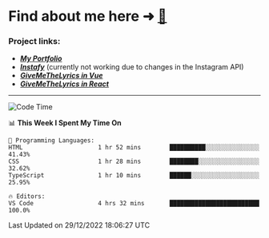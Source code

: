 # Find about me here ➜ [🧑](https://pauabella.dev)

### Project links:
- ***[My Portfolio](https://pauabella.dev)***
- ***[Instafy](https://instafy.me)*** (currently not working due to changes in the Instagram API)
- ***[GiveMeTheLyrics in Vue](https://lyrics.pauabella.dev)***
- ***[GiveMeTheLyrics in React](https://pauabella.dev/GiveMeTheLyrics)***

---
<!--START_SECTION:waka-->
![Code Time](http://img.shields.io/badge/Code%20Time-1%2C758%20hrs%2021%20mins-blue)

📊 **This Week I Spent My Time On** 

```text
💬 Programming Languages: 
HTML                     1 hr 52 mins        ██████████░░░░░░░░░░░░░░░   41.43% 
CSS                      1 hr 28 mins        ████████░░░░░░░░░░░░░░░░░   32.62% 
TypeScript               1 hr 10 mins        ██████░░░░░░░░░░░░░░░░░░░   25.95%

🔥 Editors: 
VS Code                  4 hrs 32 mins       █████████████████████████   100.0%

```


 Last Updated on 29/12/2022 18:06:27 UTC
<!--END_SECTION:waka-->
